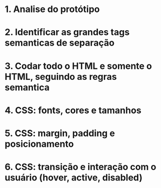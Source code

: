 # 1. Analise do protótipo
# 2. Identificar as grandes tags semanticas de separação
# 3. Codar todo o HTML e somente o HTML, seguindo as regras semantica
# 4. CSS: fonts, cores e tamanhos
# 5. CSS: margin, padding e posicionamento
# 6. CSS: transição e interação com o usuário (hover, active, disabled)